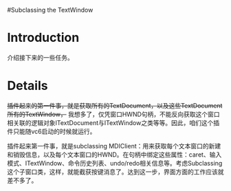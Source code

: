 #Subclassing the TextWindow

# Introduction #

介绍接下来的一些任务。


# Details #

~~插件起来的第一件事，就是获取所有的TextDocument，以及这些TextDocument所有的TextWindow，~~
我想多了，仅凭窗口HWND句柄，不能反向获取这个窗口相关联的逻辑对象ITextDocument与ITextWindow之类等等。因此，咱们这个插件只能随vc6启动的时候就运行。

插件起来第一件事，就是subclassing MDIClient：用来获取每个文本窗口的新建和销毁信息，以及每个文本窗口的HWND。在句柄中绑定这些属性：caret、输入模式、ITextWindow、命令历史列表、undo/redo相关信息等。考虑Subclassing这个子窗口类，这样，就能截获按键消息了。达到这一步，界面方面的工作应该就差不多了。


